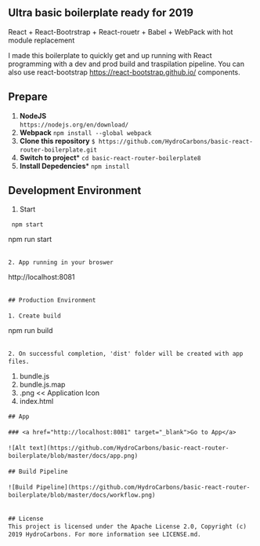 ## Ultra basic boilerplate ready for 2019
React + React-Bootrstrap + React-rouetr + Babel + WebPack with hot module replacement

I made this boilerplate to quickly get and up running with React programming with a dev and prod build and traspilation pipeline. You can also use react-bootstrap https://react-bootstrap.github.io/ components.

## Prepare
1. **NodeJS**  
``` https://nodejs.org/en/download/ ```
2. **Webpack**
``` npm install --global webpack ```
3. **Clone this repository**
``` $ https://github.com/HydroCarbons/basic-react-router-boilerplate.git ```
4. **Switch to project***
```cd basic-react-router-boilerplate8```
5. **Install Depedencies***
``` npm install ```

## Development Environment

1. Start
```
 npm start
```
 npm run start
```

2. App running in your broswer
```
 http://localhost:8081
```

## Production Environment

1. Create build
```
  npm run build
```

2. On successful completion, 'dist' folder will be created with app files.
```
1. bundle.js
2. bundle.js.map
3. <guid>.png << Application Icon
4. index.html
```
## App

### <a href="http://localhost:8081" target="_blank">Go to App</a>

![Alt text](https://github.com/HydroCarbons/basic-react-router-boilerplate/blob/master/docs/app.png)

## Build Pipeline

![Build Pipeline](https://github.com/HydroCarbons/basic-react-router-boilerplate/blob/master/docs/workflow.png)


## License
This project is licensed under the Apache License 2.0, Copyright (c) 2019 HydroCarbons. For more information see LICENSE.md.
